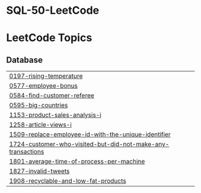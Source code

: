 # SQL-50-LeetCode
<!---LeetCode Topics Start-->
# LeetCode Topics
## Database
|  |
| ------- |
| [0197-rising-temperature](https://github.com/Aniso13/SQL-50-LeetCode/tree/master/0197-rising-temperature) |
| [0577-employee-bonus](https://github.com/Aniso13/SQL-50-LeetCode/tree/master/0577-employee-bonus) |
| [0584-find-customer-referee](https://github.com/Aniso13/SQL-50-LeetCode/tree/master/0584-find-customer-referee) |
| [0595-big-countries](https://github.com/Aniso13/SQL-50-LeetCode/tree/master/0595-big-countries) |
| [1153-product-sales-analysis-i](https://github.com/Aniso13/SQL-50-LeetCode/tree/master/1153-product-sales-analysis-i) |
| [1258-article-views-i](https://github.com/Aniso13/SQL-50-LeetCode/tree/master/1258-article-views-i) |
| [1509-replace-employee-id-with-the-unique-identifier](https://github.com/Aniso13/SQL-50-LeetCode/tree/master/1509-replace-employee-id-with-the-unique-identifier) |
| [1724-customer-who-visited-but-did-not-make-any-transactions](https://github.com/Aniso13/SQL-50-LeetCode/tree/master/1724-customer-who-visited-but-did-not-make-any-transactions) |
| [1801-average-time-of-process-per-machine](https://github.com/Aniso13/SQL-50-LeetCode/tree/master/1801-average-time-of-process-per-machine) |
| [1827-invalid-tweets](https://github.com/Aniso13/SQL-50-LeetCode/tree/master/1827-invalid-tweets) |
| [1908-recyclable-and-low-fat-products](https://github.com/Aniso13/SQL-50-LeetCode/tree/master/1908-recyclable-and-low-fat-products) |
<!---LeetCode Topics End-->